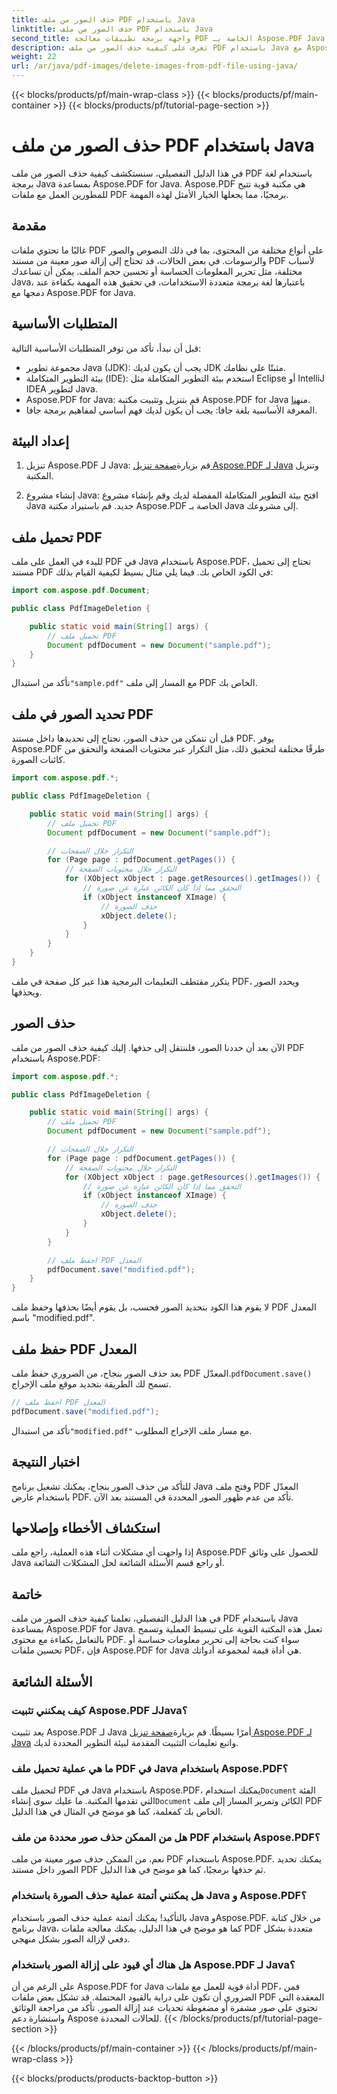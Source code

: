 ```yaml
---
title: حذف الصور من ملف PDF باستخدام Java
linktitle: حذف الصور من ملف PDF باستخدام Java
second_title: واجهة برمجة تطبيقات معالجة PDF الخاصة بـ Aspose.PDF Java
description: تعرف على كيفية حذف الصور من ملف PDF باستخدام Java مع Aspose.PDF for Java. دليل خطوة بخطوة مع الكود المصدر لإزالة الصور بكفاءة من ملفات PDF.
weight: 22
url: /ar/java/pdf-images/delete-images-from-pdf-file-using-java/
---
```


{{< blocks/products/pf/main-wrap-class >}}
{{< blocks/products/pf/main-container >}}
{{< blocks/products/pf/tutorial-page-section >}}

# حذف الصور من ملف PDF باستخدام Java


في هذا الدليل التفصيلي، سنستكشف كيفية حذف الصور من ملف PDF باستخدام لغة برمجة Java بمساعدة Aspose.PDF for Java. Aspose.PDF هي مكتبة قوية تتيح للمطورين العمل مع ملفات PDF برمجيًا، مما يجعلها الخيار الأمثل لهذه المهمة.

## مقدمة

غالبًا ما تحتوي ملفات PDF على أنواع مختلفة من المحتوى، بما في ذلك النصوص والصور والرسومات. في بعض الحالات، قد تحتاج إلى إزالة صور معينة من مستند PDF لأسباب مختلفة، مثل تحرير المعلومات الحساسة أو تحسين حجم الملف. يمكن أن تساعدك Java، باعتبارها لغة برمجة متعددة الاستخدامات، في تحقيق هذه المهمة بكفاءة عند دمجها مع Aspose.PDF for Java.

## المتطلبات الأساسية

قبل أن نبدأ، تأكد من توفر المتطلبات الأساسية التالية:

- مجموعة تطوير Java (JDK): يجب أن يكون لديك JDK مثبتًا على نظامك.
- بيئة التطوير المتكاملة (IDE): استخدم بيئة التطوير المتكاملة مثل Eclipse أو IntelliJ IDEA لتطوير Java.
-  Aspose.PDF for Java: قم بتنزيل وتثبيت مكتبة Aspose.PDF for Java من[هنا](https://downloads.aspose.com/pdf/java).
- المعرفة الأساسية بلغة جافا: يجب أن يكون لديك فهم أساسي لمفاهيم برمجة جافا.

## إعداد البيئة

1.  تنزيل Aspose.PDF لـ Java: قم بزيارة[صفحة تنزيل Aspose.PDF لـ Java](https://downloads.aspose.com/pdf/java) وتنزيل المكتبة.

2. إنشاء مشروع Java: افتح بيئة التطوير المتكاملة المفضلة لديك وقم بإنشاء مشروع Java جديد. قم باستيراد مكتبة Aspose.PDF الخاصة بـ Java إلى مشروعك.

## تحميل ملف PDF

للبدء في العمل على ملف PDF في Java باستخدام Aspose.PDF، تحتاج إلى تحميل مستند PDF في الكود الخاص بك. فيما يلي مثال بسيط لكيفية القيام بذلك:

```java
import com.aspose.pdf.Document;

public class PdfImageDeletion {

    public static void main(String[] args) {
        // تحميل ملف PDF
        Document pdfDocument = new Document("sample.pdf");
    }
}
```

 تأكد من استبدال`"sample.pdf"` مع المسار إلى ملف PDF الخاص بك.

## تحديد الصور في ملف PDF

قبل أن نتمكن من حذف الصور، نحتاج إلى تحديدها داخل مستند PDF. يوفر Aspose.PDF طرقًا مختلفة لتحقيق ذلك، مثل التكرار عبر محتويات الصفحة والتحقق من كائنات الصورة.

```java
import com.aspose.pdf.*;

public class PdfImageDeletion {

    public static void main(String[] args) {
        // تحميل ملف PDF
        Document pdfDocument = new Document("sample.pdf");

        // التكرار خلال الصفحات
        for (Page page : pdfDocument.getPages()) {
            // التكرار خلال محتويات الصفحة
            for (XObject xObject : page.getResources().getImages()) {
                // التحقق مما إذا كان الكائن عبارة عن صورة
                if (xObject instanceof XImage) {
                    // حذف الصورة
                    xObject.delete();
                }
            }
        }
    }
}
```

يتكرر مقتطف التعليمات البرمجية هذا عبر كل صفحة في ملف PDF، ويحدد الصور ويحذفها.

## حذف الصور

الآن بعد أن حددنا الصور، فلننتقل إلى حذفها. إليك كيفية حذف الصور من ملف PDF باستخدام Aspose.PDF:

```java
import com.aspose.pdf.*;

public class PdfImageDeletion {

    public static void main(String[] args) {
        // تحميل ملف PDF
        Document pdfDocument = new Document("sample.pdf");

        // التكرار خلال الصفحات
        for (Page page : pdfDocument.getPages()) {
            // التكرار خلال محتويات الصفحة
            for (XObject xObject : page.getResources().getImages()) {
                // التحقق مما إذا كان الكائن عبارة عن صورة
                if (xObject instanceof XImage) {
                    // حذف الصورة
                    xObject.delete();
                }
            }
        }

        // احفظ ملف PDF المعدل
        pdfDocument.save("modified.pdf");
    }
}
```

لا يقوم هذا الكود بتحديد الصور فحسب، بل يقوم أيضًا بحذفها وحفظ ملف PDF المعدل باسم "modified.pdf".

## حفظ ملف PDF المعدل

بعد حذف الصور بنجاح، من الضروري حفظ ملف PDF المعدّل.`pdfDocument.save()` تسمح لك الطريقة بتحديد موقع ملف الإخراج.

```java
// احفظ ملف PDF المعدل
pdfDocument.save("modified.pdf");
```

 تأكد من استبدال`"modified.pdf"` مع مسار ملف الإخراج المطلوب.

## اختبار النتيجة

للتأكد من حذف الصور بنجاح، يمكنك تشغيل برنامج Java وفتح ملف PDF المعدّل باستخدام عارض PDF. تأكد من عدم ظهور الصور المحددة في المستند بعد الآن.

## استكشاف الأخطاء وإصلاحها

إذا واجهت أي مشكلات أثناء هذه العملية، راجع ملف Aspose.PDF للحصول على وثائق Java أو راجع قسم الأسئلة الشائعة لحل المشكلات الشائعة.

## خاتمة

في هذا الدليل التفصيلي، تعلمنا كيفية حذف الصور من ملف PDF باستخدام Java بمساعدة Aspose.PDF for Java. تعمل هذه المكتبة القوية على تبسيط العملية وتسمح بالتعامل بكفاءة مع محتوى PDF. سواء كنت بحاجة إلى تحرير معلومات حساسة أو تحسين ملفات PDF، فإن Aspose.PDF for Java هي أداة قيمة لمجموعة أدواتك.

## الأسئلة الشائعة

### كيف يمكنني تثبيت Aspose.PDF لـJava؟

 يعد تثبيت Aspose.PDF لـ Java أمرًا بسيطًا. قم بزيارة[صفحة تنزيل Aspose.PDF لـ Java](https://releases.aspose.com/pdf/java/) واتبع تعليمات التثبيت المقدمة لبيئة التطوير المحددة لديك.

### ما هي عملية تحميل ملف PDF في Java باستخدام Aspose.PDF؟

 لتحميل ملف PDF في Java باستخدام Aspose.PDF، يمكنك استخدام`Document` الفئة التي تقدمها المكتبة. ما عليك سوى إنشاء`Document` الكائن وتمرير المسار إلى ملف PDF الخاص بك كمعلمة، كما هو موضح في المثال في هذا الدليل.

### هل من الممكن حذف صور محددة من ملف PDF باستخدام Aspose.PDF؟

نعم، من الممكن حذف صور معينة من ملف PDF باستخدام Aspose.PDF. يمكنك تحديد الصور داخل مستند PDF ثم حذفها برمجيًا، كما هو موضح في هذا الدليل.

### هل يمكنني أتمتة عملية حذف الصورة باستخدام Java و Aspose.PDF؟

بالتأكيد! يمكنك أتمتة عملية حذف الصور باستخدام Java وAspose.PDF. من خلال كتابة برنامج Java، كما هو موضح في هذا الدليل، يمكنك معالجة ملفات PDF متعددة بشكل دفعي لإزالة الصور بشكل منهجي.

### هل هناك أي قيود على إزالة الصور باستخدام Aspose.PDF لـ Java؟

على الرغم من أن Aspose.PDF for Java أداة قوية للعمل مع ملفات PDF، فمن الضروري أن تكون على دراية بالقيود المحتملة. قد تشكل بعض ملفات PDF المعقدة التي تحتوي على صور مشفرة أو مضغوطة تحديات عند إزالة الصور. تأكد من مراجعة الوثائق واستشارة دعم Aspose للحالات المحددة.
{{< /blocks/products/pf/tutorial-page-section >}}

{{< /blocks/products/pf/main-container >}}
{{< /blocks/products/pf/main-wrap-class >}}

{{< blocks/products/products-backtop-button >}}
